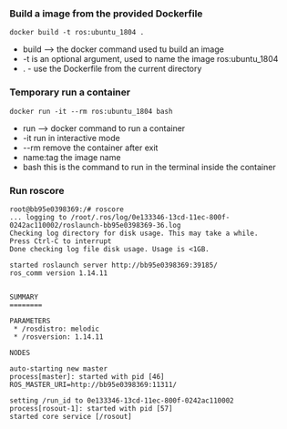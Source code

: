 ### Build a image from the provided Dockerfile
``` 
docker build -t ros:ubuntu_1804 .
```

* build --> the docker command used tu build an image
* -t is an optional argument, used to name the image ros:ubuntu_1804
* . - use the Dockerfile from the current directory


### Temporary run a container
``` 
docker run -it --rm ros:ubuntu_1804 bash
```

* run --> docker command to run a container
* -it run in interactive mode
* --rm remove the container after exit
* name:tag the image name
* bash this is the command to run in the terminal inside the container


### Run roscore

```
root@bb95e0398369:/# roscore
... logging to /root/.ros/log/0e133346-13cd-11ec-800f-0242ac110002/roslaunch-bb95e0398369-36.log
Checking log directory for disk usage. This may take a while.
Press Ctrl-C to interrupt
Done checking log file disk usage. Usage is <1GB.

started roslaunch server http://bb95e0398369:39185/
ros_comm version 1.14.11


SUMMARY
========

PARAMETERS
 * /rosdistro: melodic
 * /rosversion: 1.14.11

NODES

auto-starting new master
process[master]: started with pid [46]
ROS_MASTER_URI=http://bb95e0398369:11311/

setting /run_id to 0e133346-13cd-11ec-800f-0242ac110002
process[rosout-1]: started with pid [57]
started core service [/rosout]

```